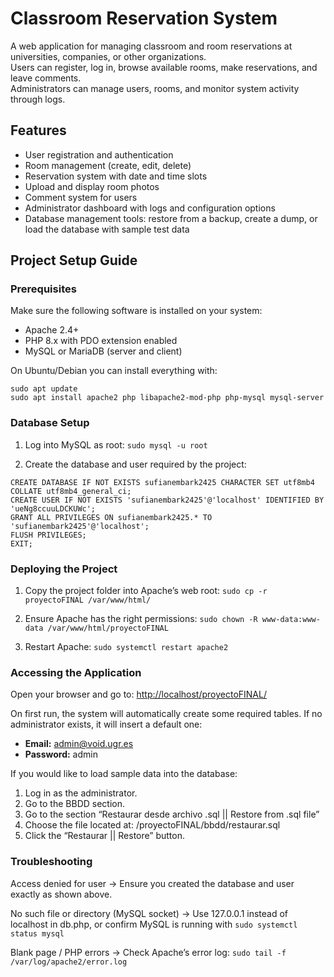 # Classroom Reservation System

A web application for managing classroom and room reservations at universities, companies, or other organizations.  
Users can register, log in, browse available rooms, make reservations, and leave comments.  
Administrators can manage users, rooms, and monitor system activity through logs.

## Features
- User registration and authentication
- Room management (create, edit, delete)
- Reservation system with date and time slots
- Upload and display room photos
- Comment system for users
- Administrator dashboard with logs and configuration options
- Database management tools: restore from a backup, create a dump, or load the database with sample test data

## Project Setup Guide



### Prerequisites

Make sure the following software is installed on your system:

- Apache 2.4+
- PHP 8.x with PDO extension enabled
- MySQL or MariaDB (server and client)

On Ubuntu/Debian you can install everything with:

```
sudo apt update
sudo apt install apache2 php libapache2-mod-php php-mysql mysql-server
```


### Database Setup

1. Log into MySQL as root:
```sudo mysql -u root```

2. Create the database and user required by the project:

```
CREATE DATABASE IF NOT EXISTS sufianembark2425 CHARACTER SET utf8mb4 COLLATE utf8mb4_general_ci;
CREATE USER IF NOT EXISTS 'sufianembark2425'@'localhost' IDENTIFIED BY 'ueNg8ccuuLDCKUWc';
GRANT ALL PRIVILEGES ON sufianembark2425.* TO 'sufianembark2425'@'localhost';
FLUSH PRIVILEGES;
EXIT;
```



### Deploying the Project

1. Copy the project folder into Apache’s web root:
```sudo cp -r proyectoFINAL /var/www/html/```

2. Ensure Apache has the right permissions:
```sudo chown -R www-data:www-data /var/www/html/proyectoFINAL```

3. Restart Apache:
```sudo systemctl restart apache2```


### Accessing the Application
Open your browser and go to:
<http://localhost/proyectoFINAL/>

On first run, the system will automatically create some required tables. If no administrator exists, it will insert a default one:
- **Email:** admin@void.ugr.es
- **Password:** admin

If you would like to load sample data into the database:
1. Log in as the administrator.
2. Go to the BBDD section.
3. Go to the section “Restaurar desde archivo .sql || Restore from .sql file”
4. Choose the file located at: /proyectoFINAL/bbdd/restaurar.sql
5. Click the “Restaurar || Restore” button.



### Troubleshooting
Access denied for user → Ensure you created the database and user exactly as shown above.

No such file or directory (MySQL socket) → Use 127.0.0.1 instead of localhost in db.php, or confirm MySQL is running with ```sudo systemctl status mysql```

Blank page / PHP errors → Check Apache’s error log:
```sudo tail -f /var/log/apache2/error.log```
